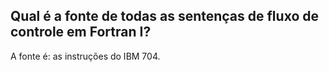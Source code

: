 ## Qual é a fonte de todas as sentenças de fluxo de controle em Fortran I?

A fonte é: as instruções do IBM 704.

